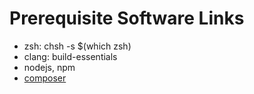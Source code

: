 # Prerequisite Software Links

* zsh: chsh -s $(which zsh)
* clang: build-essentials
* nodejs, npm
* [composer](https://github.com/composer/composer#installation--usage)
